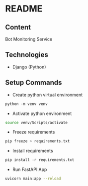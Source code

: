 # README

## Content

Bot Monitoring Service

## Technologies

- Django (Python)

## Setup Commands

- Create python virtual environment

```python
python -m venv venv
```

- Activate python environment

```bash
source venv/Scripts/activate
```

- Freeze requirements

```python
pip freeze > requirements.txt
```

- Install requirements

```python
pip install -r requirements.txt
```

- Run FastAPI App

```bash
uvicorn main:app --reload
```
